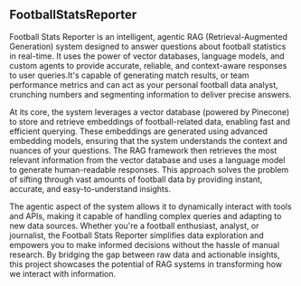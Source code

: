 ## FootballStatsReporter 

Football Stats Reporter is an intelligent, agentic RAG (Retrieval-Augmented Generation) system designed to answer questions about football statistics in real-time. It uses the power of vector databases, language models, and custom agents to provide accurate, reliable, and context-aware responses to user queries.It's capable of generating match results, or team performance metrics and can act as your personal football data analyst, crunching numbers and segmenting information to deliver precise answers.

At its core, the system leverages a vector database (powered by Pinecone) to store and retrieve embeddings of football-related data, enabling fast and efficient querying. These embeddings are generated using advanced embedding models, ensuring that the system understands the context and nuances of your questions. The RAG framework then retrieves the most relevant information from the vector database and uses a language model to generate human-readable responses. This approach solves the problem of sifting through vast amounts of football data by providing instant, accurate, and easy-to-understand insights.

The agentic aspect of the system allows it to dynamically interact with tools and APIs, making it capable of handling complex queries and adapting to new data sources. Whether you're a football enthusiast, analyst, or journalist, the Football Stats Reporter simplifies data exploration and empowers you to make informed decisions without the hassle of manual research. By bridging the gap between raw data and actionable insights, this project showcases the potential of RAG systems in transforming how we interact with information.
